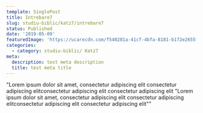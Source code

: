```yaml
---
template: SinglePost
title: Intrebare7
slug: studiu-biblic/katz7/intrebare7
status: Published
date: '2019-05-09'
featuredImage: 'https://ucarecdn.com/f540281a-41cf-4bfa-8181-b172e2655fba/-/crop/1632x1777/0,672/-/preview/'
categories:
  - category: studiu-biblic/ Katz7
meta:
  description: test meta description
  title: test meta title
---
```


"Lorem ipsum dolor sit amet, consectetur adipiscing elit  consectetur adipiscing elitconsectetur adipiscing elit consectetur adipiscing elit "Lorem ipsum dolor sit amet, consectetur adipiscing elit  consectetur adipiscing elitconsectetur adipiscing elit consectetur adipiscing elit""
